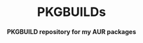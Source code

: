 
<div align="center">
  <h1>
    PKGBUILDs
  </h1>
  <h4>PKGBUILD repository for my AUR packages</h4>
</div>

